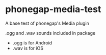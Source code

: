 # phonegap-media-test
A base test of phonegap's Media plugin

.ogg and .wav sounds included in package

* .ogg is for Android
* .wav is for iOS





